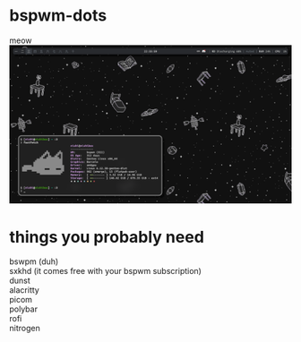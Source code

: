 # bspwm-dots
meow
![](/screenshot.png)

# things you probably need
bswpm (duh)\
sxkhd (it comes free with your bspwm subscription)\
dunst\
alacritty\
picom\
polybar\
rofi\
nitrogen
